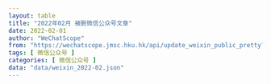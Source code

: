 ```yaml
---
layout: table
title: "2022年02月 被删微信公众号文章"
date: 2022-02-01
author: "WeChatScope"
from: "https://wechatscope.jmsc.hku.hk/api/update_weixin_public_pretty?days="
tags: [ 微信公众号 ]
categories: [ 微信公众号 ]
data: "data/weixin_2022-02.json"
---
```

